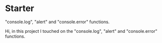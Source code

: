 # Starter
  "console.log", "alert" and "console.error" functions. 

Hi, in this project I touched on the "console.log", "alert" and "console.error" functions.